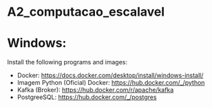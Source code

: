 # A2_computacao_escalavel

# Windows:

Install the following programs and images:

- Docker: https://docs.docker.com/desktop/install/windows-install/
- Imagem Python (Oficial) Docker: https://hub.docker.com/_/python
- Kafka (Broker): https://hub.docker.com/r/apache/kafka
- PostgreeSQL: https://hub.docker.com/_/postgres
